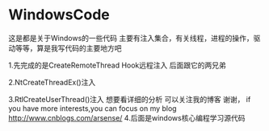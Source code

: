 ﻿# WindowsCode

这是都是关于Windows的一些代码 主要有注入集合，有关线程，进程的操作，驱动等等，算是我写代码的主要地方吧

1.先完成的是CreateRemoteThread Hook远程注入 后面跟它的两兄弟

2.NtCreateThreadEx()注入

3.RtlCreateUserThread()注入
想要看详细的分析 可以关注我的博客 谢谢，
if  you have more interests,you can focus on my blog  
http://www.cnblogs.com/arsense/
4.后面是windows核心编程学习源代码
